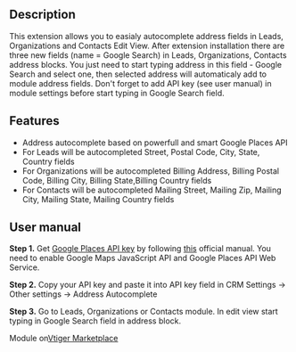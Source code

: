 Description
-------

This extension allows you to easialy autocomplete address fields in Leads, Organizations and Contacts Edit View. After extension installation there are three new fields (name = Google Search) in  Leads, Organizations, Contacts address blocks. You just need to start typing address in this field - Google Search and select one, then selected address will automaticaly add to module address fields. Don't forget to add API key (see user manual) in module settings before start typing in Google Search field.

Features
-------

- Address autocomplete based on powerfull and smart Google Places API
- For Leads will be autocompleted Street, Postal Code, City, State, Country fields
- For Organizations will be autocompleted Billing Address, Billing  Postal Code, Billing  City, Billing  State,Billing Country fields
- For Contacts will be autocompleted Mailing Street, Mailing Zip, Mailing City, Mailing State, Mailing Country fields

User manual
-------

**Step 1.** Get <a href="https://developers.google.com/places/web-service/autocomplete?hl=en#place_autocomplete_requests" target="_blank">Google Places API key</a> by following <a href="https://developers.google.com/places/web-service/get-api-key#product_places_api_for_work" target="_blank">this</a> official manual. You need to enable Google Maps JavaScript API and Google Places API Web Service.

**Step 2.** Copy your API key and paste it into API key field in CRM Settings -> Other settings -> Address Autocomplete

**Step 3.** Go to Leads, Organizations or Contacts module. In edit view start typing in Google Search field in address block.

Module on<a href="https://marketplace.vtiger.com/extensions?id=282" target="_blank">Vtiger Marketplace</a>
